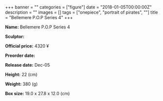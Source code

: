 +++
banner = ""
categories = ["figure"]
date = "2018-01-05T00:00:00Z"
description = ""
images = []
tags = ["onepiece", "portrait of pirates", ""]
title = "Bellemere P.O.P Series 4"
+++

**Name:** Bellemere P.O.P Series 4

**Sculptor:** 

**Official price:** 4320 ¥

**Preorder date:** 

**Release date:** Dec-05

**Height:** 22 (cm)

**Weight:** 380 (g)

**Box size:** 19.0 x 27.8 x 12.0 (cm)
